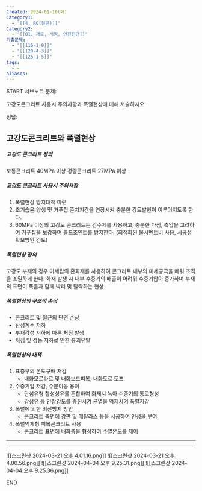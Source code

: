 ```yaml
---
Created: 2024-01-16(화)
Category1:
  - "[[4. RC(철콘)]]"
Category2:
  - "[[01. 재료, 시험, 안전진단]]"
기출문제:
  - "[[116-1-9]]"
  - "[[120-4-3]]"
  - "[[125-1-5]]"
tags:
  - ✏️
aliases: 
---
```

START
서브노트
문제:  

고강도콘크리트 사용시 주의사항과 폭렬현상에 대해 서술하시오.

정답: 

## 고강도콘크리트와 폭렬현상
##### 고강도 콘크리트 정의
보통콘크리트 40MPa 이상
경량콘크리트 27MPa 이상
##### 고강도 콘크리트 사용시 주의사항
1. 폭렬현상 방지대책 마련
2. 초기습윤 양생 및 거푸집 존치기간을 연장시켜 충분한 강도발현이 이루어지도록 한다.
3. 60MPa 이상의 고강도 콘크리트는 감수제를 사용하고, 충분한 다짐, 측압을 고려하여 거푸집을 보강하며 콜드조인트를 방지한다. (최적화된 물시멘트비 사용, 시공성 확보방안 검토)
##### 폭렬현상 정의
고강도 부재의 경우 미세립의 혼화재를 사용하여 콘크리트 내부의 미세공극을 메워 조직을 조밀하게 한다. 화재 발생 시 내부 수증기의 배출이 어려워 수증기압이 증가하며 부재의 표면이 폭음과 함께 박리 및 탈락하는 현상
##### 폭렬현상의 구조적 손상
- 콘크리트 및 철근의 단면 손상
- 탄성계수 저하
- 부재강성 저하에 따른 처짐 발생
- 처짐 및 성능 저하로 인한 붕괴유발
##### 폭렬현상의 대책
1. 표층부의 온도구배 저감
	- 내화모르타르 및 내화보드피복, 내화도료 도포
2. 수증기압 저감, 수분이동 용이
	- 단섬유형 합성성유를 혼합하여 화재시 녹아 수증기의 통로형성
	- 감성유 등 인장강도를 증진시켜 균열을 억제시켜 폭렬저감
3. 폭렬에 의한 비산방지 방안
	- 콘크리트 측면에 강판 및 메탈라스 등을 시공하여 인성을 부여
4. 폭렬억제형 피복콘크리트 사용
	- 콘크리트 표면에 내화층을 형성하여 수열온도를 제어
***
***

![[스크린샷 2024-03-21 오후 4.01.16.png]]
![[스크린샷 2024-03-21 오후 4.00.56.png]]
![[스크린샷 2024-04-04 오후 9.25.31.png]]
![[스크린샷 2024-04-04 오후 9.25.36.png]]
<!--ID: 1687179686995-->
END